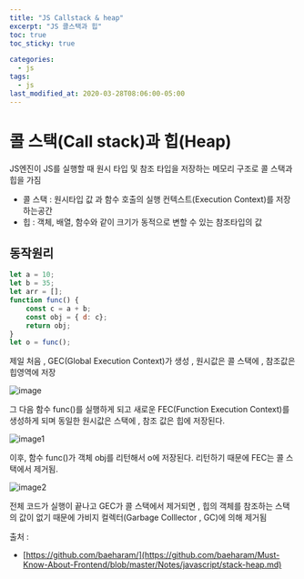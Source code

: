 ```yaml
---
title: "JS Callstack & heap"
excerpt: "JS 콜스택과 힙"
toc: true
toc_sticky: true

categories:
  - js
tags:
  - js
last_modified_at: 2020-03-28T08:06:00-05:00
---
```



# 콜 스택(Call stack)과 힙(Heap)

JS엔진이 JS를 실행할 때 원시 타입 및 참조 타입을 저장하는 메모리 구조로 콜 스택과 힙을 가짐

+ 콜 스택 : 원시타입 값 과 함수 호출의 실행 컨텍스트(Execution Context)를 저장하는공간
+ 힙 : 객체, 배열, 함수와 같이 크기가 동적으로 변할 수 있는 참조타입의 값

## 동작원리

```js
let a = 10;
let b = 35;
let arr = [];
function func() {
    const c = a + b;
    const obj = { d: c};
    return obj;
}
let o = func();

```

제일 처음 , GEC(Global Execution Context)가 생성 , 원시값은 콜 스택에 , 참조값은 힙영역에 저장

![image](https://github.com/baeharam/Must-Know-About-Frontend/raw/master/images/javascript/memory1.png)

그 다음 함수 func()를 실행하게 되고 새로운 FEC(Function Execution Context)를 생성하게 되며 동일한 원시값은 스택에 , 참조 값은 힙에 저장된다.


![image1](https://github.com/baeharam/Must-Know-About-Frontend/raw/master/images/javascript/memory2.png)

이후, 함수 func()가 객체 obj를 리턴해서 o에 저장된다.
리턴하기 때문에 FEC는 콜 스택에서 제거됨.

![image2](https://github.com/baeharam/Must-Know-About-Frontend/raw/master/images/javascript/memory3.png)

전체 코드가 실행이 끝나고 GEC가 콜 스택에서 제거되면 , 힙의 객체를 참조하는 스택의 값이 없기 때문에 가비지 컬렉터(Garbage Colllector , GC)에 의해 제거됨

출처 : 
+ [https://github.com/baeharam/](https://github.com/baeharam/Must-Know-About-Frontend/blob/master/Notes/javascript/stack-heap.md)